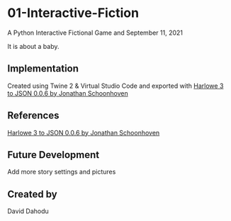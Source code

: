 # 01-Interactive-Fiction
A Python Interactive Fictional Game and September 11, 2021

It is about a baby.

## Implementation
Created using Twine 2 & Virtual Studio Code and exported with [Harlowe 3 to JSON 0.0.6 by Jonathan Schoonhoven](https://github.com/jtschoonhoven/twine-to-json)

## References
[Harlowe 3 to JSON 0.0.6 by Jonathan Schoonhoven](https://github.com/jtschoonhoven/twine-to-json)

## Future Development
Add more story settings and pictures

## Created by
David Dahodu
